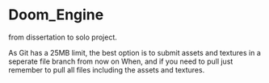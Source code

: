 # Doom_Engine
from dissertation to solo project.

As Git has a 25MB limit, the best option is to submit assets and textures in a seperate file branch from now on
When, and if you need to pull just remember to pull all files including the assets and textures.
